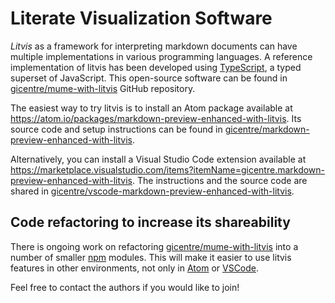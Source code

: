 # Literate Visualization Software

_Litvis_ as a framework for interpreting markdown documents can have multiple implementations in various programming languages.
A reference implementation of litvis has been developed using [TypeScript](https://www.typescriptlang.org/), a typed superset of JavaScript.
This open-source software can be found in [gicentre/mume-with-litvis](https://github.com/gicentre/mume-with-litvis) GitHub repository.

The easiest way to try litvis is to install an Atom package available at https://atom.io/packages/markdown-preview-enhanced-with-litvis. Its source code and setup instructions can be found in [gicentre/markdown-preview-enhanced-with-litvis](https://github.com/gicentre/markdown-preview-enhanced-with-litvis).

Alternatively, you can install a Visual Studio Code extension available at https://marketplace.visualstudio.com/items?itemName=gicentre.markdown-preview-enhanced-with-litvis.
The instructions and the source code are shared in [gicentre/vscode-markdown-preview-enhanced-with-litvis](https://github.com/gicentre/vscode-markdown-preview-enhanced-with-litvis).

## Code refactoring to increase its shareability

There is ongoing work on refactoring [gicentre/mume-with-litvis](https://github.com/gicentre/mume-with-litvis) into a number of smaller [npm](https://www.npmjs.com/) modules.
This will make it easier to use litvis features in other environments, not only in [Atom](https://atom.io/packages/markdown-preview-enhanced-with-litvis) or [VSCode](https://marketplace.visualstudio.com/items?itemName=gicentre.markdown-preview-enhanced-with-litvis).

Feel free to contact the authors if you would like to join!
